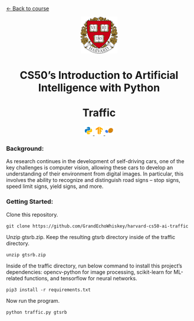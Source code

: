 [<- Back to course](https://github.com/GrandEchoWhiskey/grandechowhiskey/blob/main/dict/course/CS50-HarvardX/CS50AI/README.md)

<p align="center"><a href="https://cs50.harvard.edu/ai/2020">
  <img src="https://github.com/GrandEchoWhiskey/grandechowhiskey/blob/main/icons/course/harvard100.png" /><br>
</a></p>
<h1 align="center">CS50’s Introduction to Artificial Intelligence with Python<br><br>Traffic</h1>

<p align="center"><a href="#">
  <img src="https://github.com/GrandEchoWhiskey/grandechowhiskey/blob/main/icons/programming/python.png" />
  <img src="https://github.com/GrandEchoWhiskey/grandechowhiskey/blob/main/icons/programming/tensorflow.png" />
  <img src="https://github.com/GrandEchoWhiskey/grandechowhiskey/blob/main/icons/programming/scikit.png" />
</a></p>

### Background:
As research continues in the development of self-driving cars, one of the key challenges is computer vision, allowing these cars to develop an understanding of their environment from digital images. In particular, this involves the ability to recognize and distinguish road signs – stop signs, speed limit signs, yield signs, and more.

### Getting Started:
Clone this repository.
```
git clone https://github.com/GrandEchoWhiskey/harvard-cs50-ai-traffic
```
Unzip gtsrb.zip. Keep the resulting gtsrb directory inside of the traffic directory.
```
unzip gtsrb.zip
```
Inside of the traffic directory, run below command to install this project’s dependencies: opencv-python for image processing, scikit-learn for ML-related functions, and tensorflow for neural networks.
```
pip3 install -r requirements.txt
```
Now run the program.
```
python traffic.py gtsrb
```
